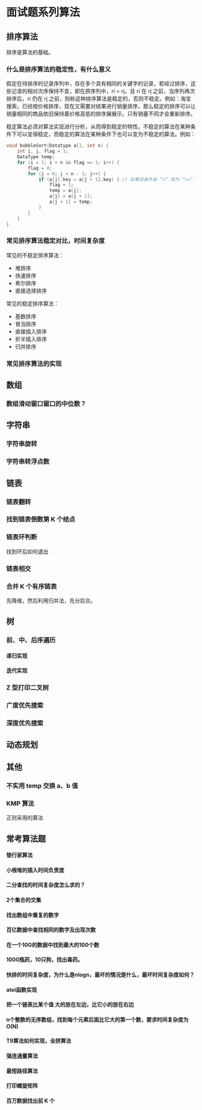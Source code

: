 # 面试题系列算法

## 排序算法
排序是算法的基础。

### 什么是排序算法的稳定性，有什么意义
假定在待排序的记录序列中，存在多个具有相同的关键字的记录，若经过排序，这些记录的相对次序保持不变，即在原序列中，ri = rj，且 ri 在 rj 之前，当序列再次排序后，ri 仍在 rj 之前，则称这种排序算法是稳定的，否则不稳定。例如：淘宝搜索，已经按价格排序，现在又需要对结果进行销量排序，那么稳定的排序可以让销量相同的商品依旧保持着价格高低的排序展展示，只有销量不同才会重新排序。

稳定算法必须对算法实现进行分析，从而得到稳定的特性。不稳定的算法在某种条件下可以变得稳定，而稳定的算法在某种条件下也可以变为不稳定的算法。例如：

```c
void bubbleSort(Datatype a[], int n) {
	int i, j, flag = 1;
	DataType temp;
	for (i = 1; i < n && flag == 1; i++) {
		flag = 0;
		for (j = 0; j < n - 1; j++) {
			if (a[j].key > a[j + 1].key) { // 如果将条件由 “>” 改为 “>=” 就不稳定了。
				flag = 1;
				temp = a[j];
				a[j] = a[j + 1];
				a[j + 1] = temp;
			}
		}
	}
}

```

### 常见排序算法稳定对比，时间复杂度

常见的不稳定排序算法：

- 堆排序
- 快速排序
- 希尔排序
- 直接选择排序

常见的稳定排序算法：

- 基数排序
- 冒泡排序
- 直接插入排序
- 折半插入排序
- 归并排序

### 常见排序算法的实现

## 数组

### 数组滑动窗口窗口的中位数？

## 字符串

### 字符串旋转

### 字符串转浮点数


## 链表

### 链表翻转

### 找到链表倒数第 K 个结点

### 链表环判断

找到环后如何退出

### 链表相交

### 合并 K 个有序链表

先降维，然后利用归并法，先分后合。

## 树

### 前、中、后序遍历

#### 递归实现

#### 迭代实现

### Z 型打印二叉树

### 广度优先搜索

### 深度优先搜索


## 动态规划

## 其他

### 不实用 temp 交换 a、b 值

### KMP 算法

正则采用的算法







## 常考算法题


#### 银行家算法

#### 小根堆的插入时间负责度

#### 二分查找的时间复杂度怎么求的？

#### 2个集合的交集

#### 找出数组中重复的数字

#### 百亿数据中查找相同的数字及出现次数

#### 在一个10G的数据中找到最大的100个数

#### 1000瓶药，10只狗，找出毒药。


#### 快排的时间复杂度，为什么是nlogn，最坏的情况是什么，最坏时间复杂度如何？

#### atoi函数实现

#### 把一个链表比某个值 大的放在左边，比它小的放在右边

#### n个整数的无序数组，找到每个元素后面比它大的第一个数，要求时间复杂度为O(N)

#### T9算法如何实现，全拼算法

#### 强连通量算法

#### 最短路径算法

#### 打印螺旋矩阵

#### 百万数据找出前 K 个